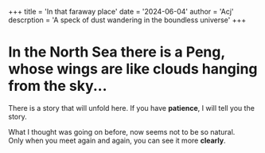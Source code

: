 +++
title = 'In that faraway place'
date = '2024-06-04'
author = 'Acj'
descrption = 'A speck of dust wandering in the boundless universe'
+++

# In the North Sea there is a Peng, whose wings are like clouds hanging from the sky... 

There is a story that will unfold here. If you have **patience**, I will tell you the story.<br>

What I thought was going on before, now seems not to be so natural.<br>
Only when you meet again and again, you can see it more **clearly**.<br>

